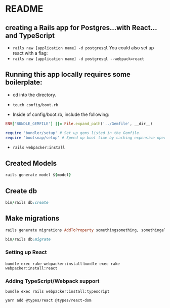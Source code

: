 # README

## creating a Rails app for Postgres…with React…and TypeScript

- `rails new [application name] -d postgresql`
You could also set up react with a flag:
- `rails new [application name] -d postgresql --webpack=react`

## Running this app locally requires some boilerplate:

- cd into the directory.

- `touch config/boot.rb`

- Inside of config/boot.rb, include the following:

```ruby
ENV['BUNDLE_GEMFILE'] ||= File.expand_path('../Gemfile', __dir__)

require 'bundler/setup' # Set up gems listed in the Gemfile.
require 'bootsnap/setup' # Speed up boot time by caching expensive operations.
```

- `rails webpacker:install`

## Created Models

```ruby
rails generate model ${model}
```

## Create db

```ruby
bin/rails db:create
```

## Make migrations
```ruby
rails generate migrations AddToProperty somethingsomething, somethingelse:integer, else_array:string, array:true
```

```ruby
bin/rails db:migrate
```

### Setting up React
`bundle exec rake webpacker:install`
`bundle exec rake webpacker:install:react`

### Adding TypeScript/Webpack support
```
bundle exec rails webpacker:install:typescript
```
```
yarn add @types/react @types/react-dom
```
